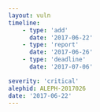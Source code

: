 ```yaml
---
layout: vuln
timeline:
    - type: 'add'
      date: '2017-06-22'
    - type: 'report'
      date: '2017-06-26'
    - type: 'deadline'
      date: '2017-07-06'

severity: 'critical'
alephid: ALEPH-2017026
date: '2017-06-22'  
---
```

